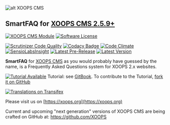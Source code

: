 ![alt XOOPS CMS](https://xoops.org/images/logoXoops4GithubRepository.png)
## SmartFAQ for  [XOOPS CMS 2.5.9+](https://xoops.org)
[![XOOPS CMS Module](https://img.shields.io/badge/XOOPS%20CMS-Module-blue.svg)](https://xoops.org)
[![Software License](https://img.shields.io/badge/license-GPL-brightgreen.svg?style=flat)](http://www.gnu.org/licenses/gpl-2.0.html)

[![Scrutinizer Code Quality](https://img.shields.io/scrutinizer/g/mambax7/smartfaq.svg?style=flat)](https://scrutinizer-ci.com/g/mambax7/smartfaq/?branch=master)
[![Codacy Badge](https://api.codacy.com/project/badge/grade/2d27c0023ee54f0b9ba2b5d17a68b2a5)](https://www.codacy.com/app/mambax7/smartfaq)
[![Code Climate](https://img.shields.io/codeclimate/github/mambax7/smartfaq.svg?style=flat)](https://codeclimate.com/github/mambax7/smartfaq)
[![SensioLabsInsight](https://insight.sensiolabs.com/projects/10555054-c772-45fb-9d69-231ca48bb8a0/mini.png)](https://insight.sensiolabs.com/projects/10555054-c772-45fb-9d69-231ca48bb8a0)
[![Latest Pre-Release](https://img.shields.io/github/tag/XoopsModules25x/smartfaq.svg?style=flat)](https://github.com/XoopsModules25x/smartfaq/tags/)
[![Latest Version](https://img.shields.io/github/release/XoopsModules25x/smartfaq.svg?style=flat)](https://github.com/XoopsModules25x/smartfaq/releases/)

**SmartFAQ** for [XOOPS CMS](https://xoops.org) as you would probably have guessed by the name, is a Frequently Asked Questions system for XOOPS 2.x websites.

[![Tutorial Available](https://xoops.org/images/tutorial-available-blue.svg)](https://xoops.gitbook.io/smartfaq-tutorial/) Tutorial: see [GitBook](https://xoops.gitbook.io/smartfaq-tutorial/).
To contribute to the Tutorial, [fork it on GitHub](https://github.com/XoopsDocs/smartfaq-tutorial)

[![Translations on Transifex](https://xoops.org/images/translations-transifex-blue.svg)](https://www.transifex.com/xoops)

Please visit us on [https://xoops.org](https://xoops.org)

Current and upcoming "next generation" versions of XOOPS CMS are being crafted on GitHub at: https://github.com/XOOPS
